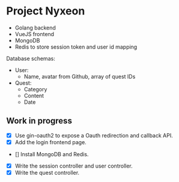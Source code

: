 # Project Nyxeon

- Golang backend 
- VueJS frontend 
- MongoDB 
- Redis to store session token and user id mapping 

Database schemas:

- User:
    - Name, avatar from Github, array of quest IDs
- Quest:
    - Category
    - Content 
    - Date 

## Work in progress 

- [x] Use gin-oauth2 to expose a Oauth redirection and callback API. 
- [x] Add the login frontend page. 
- [] Install MongoDB and Redis. 
- [x] Write the session controller and user controller. 
- [x] Write the quest controller.  